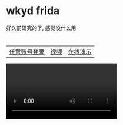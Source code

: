 # wkyd frida
好久前研究的了, 感觉没什么用

# 
||||
|--|--|--|
|[任意账号登录](./hook/任意账号登录/)|[视频](./video/origin.mp4)|[在线演示](http://121.40.92.198:5244/share/wkydhook/origin.mp4)|
    
<video controls style="max-width: 100%; height: auto;">
  <source src="./video/origin.mp4" type="video/mp4">
  无法播放视频
</video>